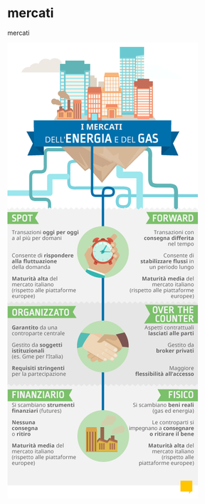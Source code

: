# mercati
mercati
<!-- Immagine dei mercat settore Energia -->
![Image of Mercati](Mercati_Energia.png)


